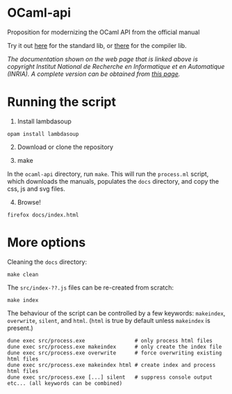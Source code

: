 # OCaml-api

Proposition for modernizing the OCaml API from the official manual

Try it out [here](https://sanette.github.io/ocaml-api/) for the
standard lib, or
[there](https://sanette.github.io/ocaml-api/compilerlibref) for the
compiler lib.


_The documentation shown on the web page that is linked above is
copyright Institut National de Recherche en Informatique et en
Automatique (INRIA). A complete version can be obtained from
[this page](http://caml.inria.fr/pub/docs/manual-ocaml/)._

# Running the script

1. Install lambdasoup

```opam install lambdasoup```

2. Download or clone the repository

3. make

In the `ocaml-api` directory, run `make`.  This will run the
`process.ml` script, which downloads the manuals, populates the `docs`
directory, and copy the css, js and svg files.

4. Browse!

`firefox docs/index.html`

# More options

Cleaning the `docs` directory:

```make clean```

The `src/index-??.js` files can be re-created from scratch:

```make index```

The behaviour of the script can be controlled by a few keywords:
`makeindex`, `overwrite`, `silent`, and `html`. (`html` is true by
default unless `makeindex` is present.)

```
dune exec src/process.exe                # only process html files
dune exec src/process.exe makeindex      # only create the index file
dune exec src/process.exe overwrite      # force overwriting existing html files
dune exec src/process.exe makeindex html # create index and process html files
dune exec src/process.exe [...] silent   # suppress console output
etc... (all keywords can be combined)
```
